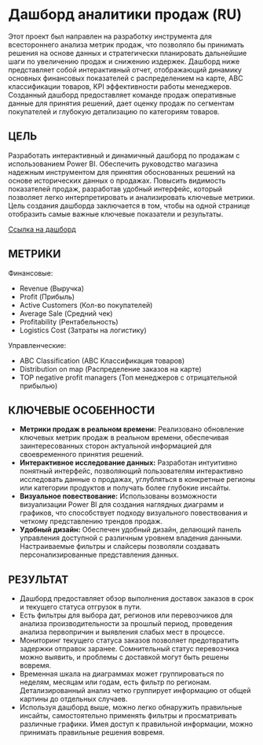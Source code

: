 # Дашборд аналитики продаж (RU)
Этот проект был направлен на разработку инструмента для всестороннего анализа метрик продаж, что позволяло бы принимать решения на основе данных и стратегически планировать дальнейшие шаги по увеличению продаж и снижению издержек. Дашборд ниже представляет собой интерактивный отчет, отображающий динамику основных финансовых показателей с распределением на карте, АВС классификации товаров, KPI эффективности работы менеджеров. Созданный дашборд предоставляет команде продаж оперативные данные для принятия решений, дает оценку продаж по сегментам покупателей и глубокую детализацию по категориям товаров.

## ЦЕЛЬ
Разработать интерактивный и динамичный дашборд по продажам с использованием Power BI.
Обеспечить руководство магазина надежным инструментом для принятия обоснованных решений на основе исторических данных о продажах. 
Повысить видимость показателей продаж, разработав удобный интерфейс, который позволяет легко интерпретировать и анализировать ключевые метрики.
Цель создания дашборда заключается в том, чтобы на одной странице отобразить самые важные ключевые показатели и результаты. 

[Ссылка на дашборд](https://app.powerbi.com/view?r=eyJrIjoiMTg4ZThlMGUtZGRjNy00NDIyLWEzM2MtN2MzZDg5OTA2MmM1IiwidCI6IjM1ZGJjOGQ2LTM4NTktNDZlMy1hZjRkLTY2YTU4YTg0NjUyYyIsImMiOjEwfQ%3D%3D)

## МЕТРИКИ
Финансовые:
- Revenue (Выручка)
- Profit (Прибыль)
- Active Customers (Кол-во покупателей)
- Average Sale (Средний чек)
- Profitability (Рентабельность)
- Logistics Cost (Затраты на логистику)

Управленческие:
- ABC Classification (ABC Классификация товаров)
- Distribution on map (Распределение заказов на карте)
- TOP negative profit managers (Топ менеджеров с отрицательной прибылью)

## КЛЮЧЕВЫЕ ОСОБЕННОСТИ
- **Метрики продаж в реальном времени:** Реализовано обновление ключевых метрик продаж в реальном времени, обеспечивая заинтересованных сторон актуальной информацией для своевременного принятия решений.
- **Интерактивное исследование данных:** Разработан интуитивно понятный интерфейс, позволяющий пользователям интерактивно исследовать данные о продажах, углубляться в конкретные регионы или категории продуктов и получать более глубокие инсайты.
- **Визуальное повествование:** Использованы возможности визуализации Power BI для создания наглядных диаграмм и графиков, что способствует подходу визуального повествования и четкому представлению трендов продаж.
- **Удобный дизайн:** Обеспечен удобный дизайн, делающий панель управления доступной с различным уровнем владения данными. Настраиваемые фильтры и слайсеры позволяли создавать персонализированные представления данных.

## РЕЗУЛЬТАТ
- Дашборд предоставляет обзор выполнения доставок заказов в срок и текущего статуса отгрузок в пути. 
- Есть фильтры для выбора дат, регионов или перевозчиков для анализа производительности за прошлый период, проведения анализа первопричин и выявления слабых мест в процессе.
- Мониторинг текущего статуса заказов позволяет предотвратить задержки отправок заранее. Сомнительный статус перевозчика можно выявить, и проблемы с доставкой могут быть решены вовремя.
- Временная шкала на диаграммах может группироваться по неделям, месяцам или годам, есть фильтр по регионам. Детализированный анализ четко группирует информацию от общей картины до отдельных случаев.
- Используя дашборд выше, можно легко обнаружить правильные инсайты, самостоятельно применять фильтры и просматривать различные графики. Имея доступ к правильной информации, можно принимать правильные решения вовремя.
